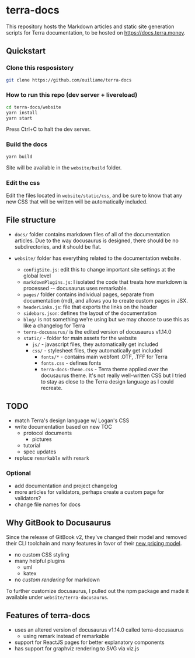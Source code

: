 # terra-docs

This repository hosts the Markdown articles and static site generation scripts for Terra documentation, to be hosted on https://docs.terra.money.

## Quickstart

### Clone this resposistory

```bash
git clone https://github.com/ouiliame/terra-docs
```

### How to run this repo (dev server + livereload)

```bash
cd terra-docs/website
yarn install
yarn start
```

Press Ctrl+C to halt the dev server.

### Build the docs

```
yarn build
```

Site will be available in the `website/build` folder.

### Edit the css

Edit the files located in `website/static/css`, and be sure to know that any new CSS that will be written will be automatically included.

## File structure

- `docs/` folder contains markdown files of all of the documentation articles. Due to the way docusaurus is designed, there should be no subdirectories, and it should be flat.

- `website/` folder has everything related to the documentation website.
    - `configSite.js`: edit this to change important site settings at the global level
    - `markdownPlugins.js`: I isolated the code that treats how markdown is processed -- docusaurus uses remarkable.
    - `pages/` folder contains individual pages, separate from documentation (md), and allows you to create custom pages in JSX.
    - `headerLinks.js`: file that exports the links on the header
    - `sidebars.json`: defines the layout of the documentation
    - `blog/` is not something we're using but we may choose to use this as like a changelog for Terra
    - `terra-docusaurus/` is the edited version of docusaurus v1.14.0
    - `static/` - folder for main assets for the website
        - `js/` - javascript files, they automatically get included
        - `css/` - stylesheet files, they automatically get included
            - `fonts/*` - contains main webfont .OTF, .TFF for Terra
            - `fonts.css` - defines fonts
            - `terra-docs-theme.css` - Terra theme applied over the docusaurus theme. It's not really well-written CSS but I tried to stay as close to the Terra design language as I could recreate.

## TODO

- match Terra's design language w/ Logan's CSS
- write documentation based on new TOC
    - protocol documents
        - pictures
    - tutorial
    - spec updates
- replace `remarkable` with `remark`

### Optional

- add documentation and project changelog
- more articles for validators, perhaps create a custom page for validators?
- change file names for docs

## Why GitBook to Docusaurus

Since the release of GitBook v2, they've changed their model and removed their CLI toolchain and many features in favor of their [new pricing model](https://docs.gitbook.com/v2-changes/important-differences).

- no custom CSS styling
- many helpful plugins 
    - uml
    - katex
- no *custom rendering* for markdown

To further customize docusaurus, I pulled out the npm package and made it available under `website/terra-docusaurus`.

## Features of terra-docs

- uses an altered version of docusaurus v1.14.0 called terra-docusaurus
    - using remark instead of remarkable
- support for ReactJS pages for better explanatory components
- has support for graphviz rendering to SVG via viz.js
